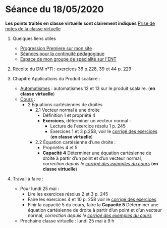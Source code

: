 # Séance du 18/05/2020

__Les points traités en classe virtuelle sont clairement indiqués__
[Prise de notes de la classe virtuelle](notes/2020-05-18-Note-10-59-corrige.pdf)

1. Quelques liens utiles 
   * [Progression Premiere sur mon site](http://www.frederic-junier.org/Premiere2020/Progression/Premiere_2020.html)
   * [Séances pour la continuité pédagogique](https://frederic-junier.github.io/Premiere/)
   * [Espace de mon groupe de spécialité sur l'ENT](https://le-parc.ent.auvergnerhonealpes.fr/classes/premiere-specialite-maths/groupejunier/)

2. Récolte du DM n°11 : exercices 36 p.228, 39 et 44 p. 229

3. Chapitre Applications du Produit scalaire :
   * [Automatismes](https://frederic-junier.github.io/Premiere/Automatismes/2019-2020/PremiereAutomatismes-2019-2020.pdf)  : automatismes 12 et 13 sur le produit scalaire.  (__en classe virtuelle__)
   * [Cours](https://frederic-junier.org/Premiere2020/Cours/PremiereCoursApplicationsProduitScalaire2019V1-prof-Web.pdf)  :
     * 2 Équations cartésiennes de droites
       * 2.1 Vecteur normal à une droite
         * Définition 1 et propriété 4
         * __Exercices__, déterminer un vecteur normal :
           * Lecture de l'exercice résolu 1 p. 245
           * Exercices 1 et 3 p.258, voir le [corrigé des exercices](../ApplicationsProduitScalaire/Exos/Corrige-Exos-ApplicationsProduitScalaire-2019.pdf ) (__en classe virtuelle__)
       * 2.2 Équation cartésienne d’une droite :
         * Propriétés 4 et 5
         * __Capacité 4__ Déterminer une équation cartésienne de droite à partir d’un point et d’un vecteur normal, _correction depuis le [corrigé des exemples du cours](../ApplicationsProduitScalaire/Cours/Corrige-ApplicationsProduitScalaire-2019.pdf)_  (__en classe virtuelle__)

4. Travail à faire :
   * Pour lundi 25 mai : 
     * Lire les exercices résolus 2 et 3 p. 245 
     * Faire les exercices 4 et 10 p. 258 voir le [corrigé des exercices](../ApplicationsProduitScalaire/Exos/Corrige-Exos-ApplicationsProduitScalaire-2019.pdf ) 
     * Finir la capacité 5 du cours, faire la __Capacité 5__ Déterminer une équation cartésienne de droite à partir d’un point et d’un vecteur normal, _correction depuis le [corrigé des exemples du cours](../ApplicationsProduitScalaire/Cours/Corrige-ApplicationsProduitScalaire-2019.pdf)_  
   * Prochaine classe virtuelle : lundi 25 mai à 9 h